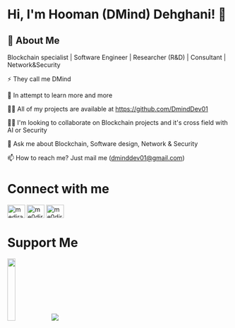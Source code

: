 
# Hi, I'm Hooman (DMind) Dehghani! 👋



## 🚀 About Me
Blockchain specialist | Software Engineer | Researcher (R&D) | Consultant | Network&Security



⚡️ They call me DMind

🌱 In attempt to learn more and more

👨‍💻 All of my projects are available at https://github.com/DmindDev01

👯‍♀️ I'm looking to collaborate on Blockchain projects and it's cross field with AI or Security

💬 Ask me about Blockchain, Software design, Network & Security

📫 How to reach me? Just mail me (dminddev01@gmail.com)

# Connect with me
<html>
  <head></head>
  <body>
   <p align="left" dir="auto">
    <a href="https://linkedin.com/in/dmind01" rel="nofollow"><img align="center" src="https://raw.githubusercontent.com/rahuldkjain/github-profile-readme-generator/master/src/images/icons/Social/linked-in-alt.svg" alt="medira" height="30" width="40" style="max-width: 100%;"></a>
    <a href="https://instagram.com/hooman.dehghani" rel="nofollow"><img align="center" src="https://raw.githubusercontent.com/rahuldkjain/github-profile-readme-generator/master/src/images/icons/Social/instagram.svg" alt="me0dira" height="30" width="40" style="max-width: 100%;"></a>
    <a href="https://twitter.com/DmindDev01" rel="nofollow"><img align="center" src="https://raw.githubusercontent.com/rahuldkjain/github-profile-readme-generator/master/src/images/icons/Social/twitter.svg" alt="me0dira" height="30" width="40" style="max-width: 100%;"></a>
    </p>
  </body>
</html>


# Support Me
<html>
  <head></head>
  <body>
    <a href="https://www.coffeebede.com/dmind01"><img class="img-fluid" style="width:19%" src="https://coffeebede.ir/DashboardTemplateV2/app-assets/images/banner/default-yellow.svg" /></a>
    <a href="https://www.buymeacoffee.com/dminddev01v"><img src="https://img.buymeacoffee.com/button-api/?text=Buy me a coffee&emoji=&slug=dminddev01v&button_colour=FFDD00&font_colour=000000&font_family=Cookie&outline_colour=000000&coffee_colour=ffffff" /></a>
  </body>
<html>
    
